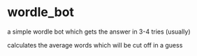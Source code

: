 # wordle_bot

a simple wordle bot which gets the answer in 3-4 tries (usually)

calculates the average words which will be cut off in a guess
